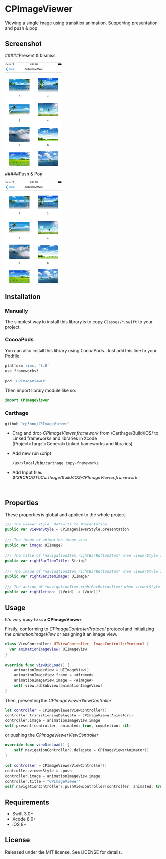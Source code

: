 # CPImageViewer

Viewing a single image using transition animation. Supporting presentation and push &  pop.

## Screenshot

#####Present & Dismiss

![](Screenshot1.gif)



#####Push & Pop

![](Screenshot2.gif)

## Installation

### Manually

The simplest way to install this library is to copy `Classes/*.swift` to your project.

### CocoaPods

You can also install this library using CocoaPods. Just add this line to your Podfile:

``` ruby
platform :ios, '8.0'
use_frameworks!

pod 'CPImageViewer'
```

Then import library module like so:

``` swift
import CPImageViewer
```

### Carthage

```swift
github "cp3hnu/CPImageViewer"
```

*   Drag and drop *CPImageViewer.framework* from /Carthage/Build/iOS/ to Linked frameworks and libraries in Xcode (Project>Target>General>Linked frameworks and libraries)

*   Add new run script

     ```
    /usr/local/bin/carthage copy-frameworks
     ```

*   Add Input files *$(SRCROOT)/Carthage/Build/iOS/CPImageViewer.framework*

    ​

## Properties

These properties is global and applied to the whole project.

``` swift
/// The viewer style. Defaults to Presentation
public var viewerStyle = CPImageViewerStyle.presentation

/// The image of animation image view
public var image: UIImage?

/// The title of *navigationItem.rightBarButtonItem* when viewerStyle is Push
public var rightBarItemTitle: String?

/// The image of *navigationItem.rightBarButtonItem* when viewerStyle is Push
public var rightBarItemImage: UIImage?

/// The action of *navigationItem.rightBarButtonItem* when viewerStyle is Push
public var rightAction: ((Void) -> (Void))?
```



## Usage

It's very easy to use **CPImageViewer**.

Firstly, conforming to  *CPImageControllerProtocol* protocol and initializing the *animationImageView* or assigning it an image view.
``` swift
class ViewController: UIViewController, ImageControllerProtocol {
  var animationImageView: UIImageView!
}

override func viewDidLoad() {
    animationImageView = UIImageView()
	animationImageView.frame = <#frame#>
	animationImageView.image = <#image#>
	self.view.addSubview(animationImageView)
}
```

Then, presenting the *CPImageViewerViewController*

``` swift
let controller = CPImageViewerViewController()
controller.transitioningDelegate = CPImageViewerAnimator()
controller.image = animationImageView.image 
self.present(controller, animated: true, completion: nil)
```

or pushing the *CPImageViewerViewController*

``` swift
override func viewDidLoad() {
    self.navigationController?.delegate = CPImageViewerAnimator()
}

let controller = CPImageViewerViewController()
controller.viewerStyle = .push
controller.image = animationImageView.image 
controller.title = "CPImageViewer"
self.navigationController?.pushViewController(controller, animated: true)
```



## Requirements

* Swift 3.0+
* Xcode 8.0+
* iOS 8+

## License

Released under the MIT license. See LICENSE for details.
